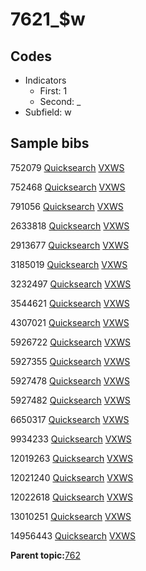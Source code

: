# 7621\_$w

## Codes

-   Indicators
    -   First: 1
    -   Second: \_
-   Subfield: w

## Sample bibs

752079 [Quicksearch](https://search.library.yale.edu/catalog/752079) [VXWS](http://prodorbis.library.yale.edu:7014/vxws/GetHoldingsService?bibId=752079)

752468 [Quicksearch](https://search.library.yale.edu/catalog/752468) [VXWS](http://prodorbis.library.yale.edu:7014/vxws/GetHoldingsService?bibId=752468)

791056 [Quicksearch](https://search.library.yale.edu/catalog/791056) [VXWS](http://prodorbis.library.yale.edu:7014/vxws/GetHoldingsService?bibId=791056)

2633818 [Quicksearch](https://search.library.yale.edu/catalog/2633818) [VXWS](http://prodorbis.library.yale.edu:7014/vxws/GetHoldingsService?bibId=2633818)

2913677 [Quicksearch](https://search.library.yale.edu/catalog/2913677) [VXWS](http://prodorbis.library.yale.edu:7014/vxws/GetHoldingsService?bibId=2913677)

3185019 [Quicksearch](https://search.library.yale.edu/catalog/3185019) [VXWS](http://prodorbis.library.yale.edu:7014/vxws/GetHoldingsService?bibId=3185019)

3232497 [Quicksearch](https://search.library.yale.edu/catalog/3232497) [VXWS](http://prodorbis.library.yale.edu:7014/vxws/GetHoldingsService?bibId=3232497)

3544621 [Quicksearch](https://search.library.yale.edu/catalog/3544621) [VXWS](http://prodorbis.library.yale.edu:7014/vxws/GetHoldingsService?bibId=3544621)

4307021 [Quicksearch](https://search.library.yale.edu/catalog/4307021) [VXWS](http://prodorbis.library.yale.edu:7014/vxws/GetHoldingsService?bibId=4307021)

5926722 [Quicksearch](https://search.library.yale.edu/catalog/5926722) [VXWS](http://prodorbis.library.yale.edu:7014/vxws/GetHoldingsService?bibId=5926722)

5927355 [Quicksearch](https://search.library.yale.edu/catalog/5927355) [VXWS](http://prodorbis.library.yale.edu:7014/vxws/GetHoldingsService?bibId=5927355)

5927478 [Quicksearch](https://search.library.yale.edu/catalog/5927478) [VXWS](http://prodorbis.library.yale.edu:7014/vxws/GetHoldingsService?bibId=5927478)

5927482 [Quicksearch](https://search.library.yale.edu/catalog/5927482) [VXWS](http://prodorbis.library.yale.edu:7014/vxws/GetHoldingsService?bibId=5927482)

6650317 [Quicksearch](https://search.library.yale.edu/catalog/6650317) [VXWS](http://prodorbis.library.yale.edu:7014/vxws/GetHoldingsService?bibId=6650317)

9934233 [Quicksearch](https://search.library.yale.edu/catalog/9934233) [VXWS](http://prodorbis.library.yale.edu:7014/vxws/GetHoldingsService?bibId=9934233)

12019263 [Quicksearch](https://search.library.yale.edu/catalog/12019263) [VXWS](http://prodorbis.library.yale.edu:7014/vxws/GetHoldingsService?bibId=12019263)

12021240 [Quicksearch](https://search.library.yale.edu/catalog/12021240) [VXWS](http://prodorbis.library.yale.edu:7014/vxws/GetHoldingsService?bibId=12021240)

12022618 [Quicksearch](https://search.library.yale.edu/catalog/12022618) [VXWS](http://prodorbis.library.yale.edu:7014/vxws/GetHoldingsService?bibId=12022618)

13010251 [Quicksearch](https://search.library.yale.edu/catalog/13010251) [VXWS](http://prodorbis.library.yale.edu:7014/vxws/GetHoldingsService?bibId=13010251)

14956443 [Quicksearch](https://search.library.yale.edu/catalog/14956443) [VXWS](http://prodorbis.library.yale.edu:7014/vxws/GetHoldingsService?bibId=14956443)

**Parent topic:**[762](../../tags/762/762.md)

